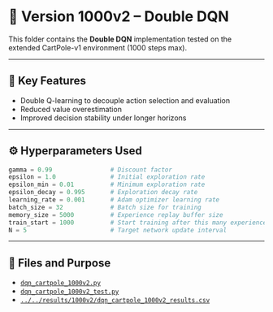 # 🧠 Version 1000v2 – Double DQN

This folder contains the **Double DQN** implementation tested on the extended CartPole-v1 environment (1000 steps max).

---

## 📌 Key Features

- Double Q-learning to decouple action selection and evaluation
- Reduced value overestimation
- Improved decision stability under longer horizons

---

## ⚙️ Hyperparameters Used
```python
gamma = 0.99                # Discount factor  
epsilon = 1.0               # Initial exploration rate  
epsilon_min = 0.01          # Minimum exploration rate  
epsilon_decay = 0.995       # Exploration decay rate  
learning_rate = 0.001       # Adam optimizer learning rate  
batch_size = 32             # Batch size for training  
memory_size = 5000          # Experience replay buffer size  
train_start = 1000          # Start training after this many experiences  
N = 5                       # Target network update interval  
```

---

## 📁 Files and Purpose

- [`dqn_cartpole_1000v2.py`](./dqn_cartpole_1000v2.py)  
- [`dqn_cartpole_1000v2_test.py`](./dqn_cartpole_1000v2_test.py)  
- [`../../results/1000v2/dqn_cartpole_1000v2_results.csv`](../../results/1000v2/dqn_cartpole_1000v2_results.csv)
